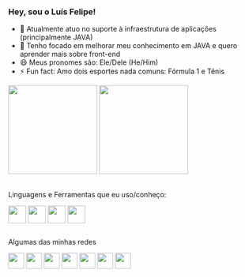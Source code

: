### Hey, sou o Luís Felipe! 

- 🔭 Atualmente atuo no suporte à infraestrutura de aplicações (principalmente JAVA)
- 🌱 Tenho focado em melhorar meu conhecimento em JAVA e quero aprender mais sobre front-end
- 😄 Meus pronomes são: Ele/Dele (He/Him)
- ⚡ Fun fact: Amo dois esportes nada comuns: Fórmula 1 e Tênis

<div id="stats-git">
  <img height="180cm" src="https://github-readme-stats.vercel.app/api?username=lui5felipe&show_icons=true&count_private=true&theme=dark&include_all_commits=true">
  <img height="180cm" src="https://github-readme-stats.vercel.app/api/top-langs/?username=lui5felipe&theme=dark&layout=compact&langs_count=10">
</div>

##
Linguagens e Ferramentas que eu uso/conheço:
<div style="display: inline_block" id="technologies-git">
  <img src="https://cdn.jsdelivr.net/gh/devicons/devicon/icons/c/c-original.svg" align="center" height="36" width="36"/>
  <img src="https://cdn.jsdelivr.net/gh/devicons/devicon/icons/cplusplus/cplusplus-original.svg" align="center" height="36" width="36"/>
  <img src="https://cdn.jsdelivr.net/gh/devicons/devicon/icons/html5/html5-original.svg" align="center" height="36" width="36"/>
  <img src="https://cdn.jsdelivr.net/gh/devicons/devicon/icons/java/java-plain-wordmark.svg" align="center" height="36" width="36"/>
<div>

##
Algumas das minhas redes
  <div id="social-git">
    <a href="mailto:luisfelipeofernandes@gmail.com" target="_blank"><img src="https://img.shields.io/badge/Gmail-D14836?style=for-the-badge&logo=gmail&logoColor=white"  align="center" height="32" target="_blank"></a>
    <a href="https://www.instagram.com/lui5felipe/" target="_blank"><img src="https://img.shields.io/badge/Instagram-E4405F?style=for-the-badge&logo=instagram&logoColor=white" align="center" height="32" target="_blank"></a>
    <a href="https://twitter.com/Lui5Felipe" target="_blank"><img src="https://img.shields.io/badge/Twitter-1DA1F2?style=for-the-badge&logo=twitter&logoColor=white" align="center" height="32" target="_blank"></a>
    <a href="https://www.linkedin.com/in/luisfelipeofernandes/" target="_blank"><img src="https://img.shields.io/badge/LinkedIn-0077B5?style=for-the-badge&logo=linkedin&logoColor=white" align="center" height="32" target="_blank"></a>
    <a href="https://www.twitch.tv/lui5felipe" target="_blank"><img src="https://img.shields.io/badge/Twitch-9146FF?style=for-the-badge&logo=twitch&logoColor=white" align="center" height="32" target="_blank"></a>
    <a href="https://steamcommunity.com/id/lui5felipe/" target="_blank"><img src="https://img.shields.io/badge/Steam-000000?style=for-the-badge&logo=steam&logoColor=white" align="center" height="32" target="_blank"></a>
    <a href="https://open.spotify.com/user/12143041092" target="_blank"><img src="https://img.shields.io/badge/Spotify-1ED760?&style=for-the-badge&logo=spotify&logoColor=white" align="center" height="32" target="_blank"></a>
  </div>
